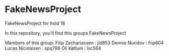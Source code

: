 # FakeNewsProject
FakeNewsProject for hold 18

In this repository, you'll find this groups FakeNewsProject

Members of this group:
Filip Zachariassen : jld853
Dennie Nuridov : fnp604
Lucas Nicolaisen : spq786
Óli Køtlum : lxc564
